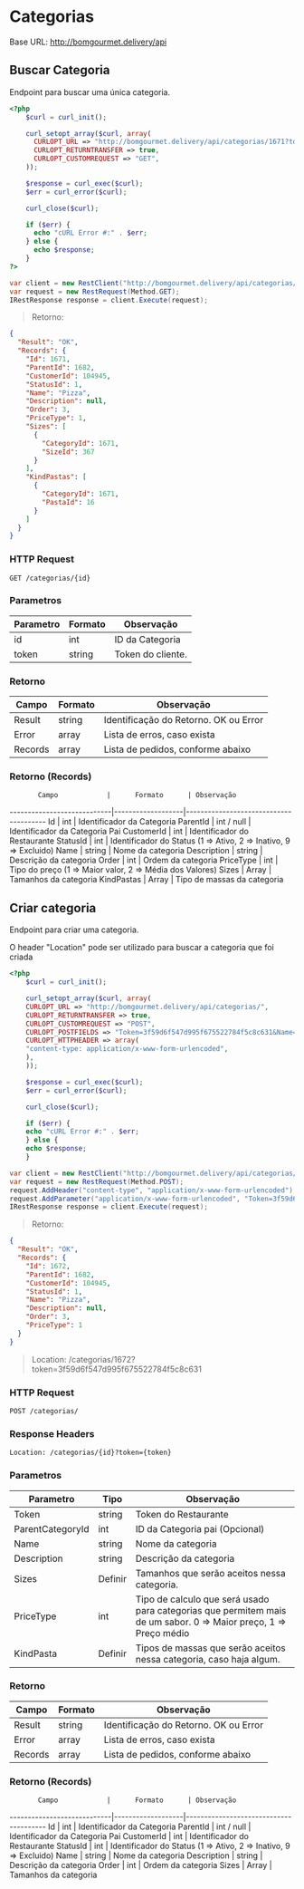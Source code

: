 # Categorias

Base URL: http://bomgourmet.delivery/api

## Buscar Categoria
Endpoint para buscar uma única categoria.

```php
<?php
    $curl = curl_init();

    curl_setopt_array($curl, array(
      CURLOPT_URL => "http://bomgourmet.delivery/api/categorias/1671?token=3f59d6f547d995f675522784f5c8c631",
      CURLOPT_RETURNTRANSFER => true,
      CURLOPT_CUSTOMREQUEST => "GET",
    ));

    $response = curl_exec($curl);
    $err = curl_error($curl);

    curl_close($curl);

    if ($err) {
      echo "cURL Error #:" . $err;
    } else {
      echo $response;
    }
?>
```

```c#
var client = new RestClient("http://bomgourmet.delivery/api/categorias/1671?token=3f59d6f547d995f675522784f5c8c631");
var request = new RestRequest(Method.GET);
IRestResponse response = client.Execute(request);
```

> Retorno:

```json
{
  "Result": "OK",
  "Records": {
    "Id": 1671,
    "ParentId": 1682,
    "CustomerId": 104945,
    "StatusId": 1,
    "Name": "Pizza",
    "Description": null,
    "Order": 3,
    "PriceType": 1,
    "Sizes": [
      {
        "CategoryId": 1671,
        "SizeId": 367
      }
    ],
    "KindPastas": [
      {
        "CategoryId": 1671,
        "PastaId": 16
      }
    ]
  }
}
```

### HTTP Request
`GET /categorias/{id}`

### Parametros

Parametro | Formato | Observação
----------|---------|------------
id        |  int    | ID da Categoria
token     |  string | Token do cliente.


### Retorno

  Campo | Formato | Observação
--------|---------|-----------
Result  |  string | Identificação do Retorno. OK ou Error
Error   |  array  | Lista de erros, caso exista
Records |  array  | Lista de pedidos, conforme abaixo

### Retorno (Records)
           Campo            |      Formato      | Observação
----------------------------|-------------------|---------------------------------------
Id                          | int               | Identificador da Categoria
ParentId                    | int / null        | Identificador da Categoria Pai
CustomerId                  | int               | Identificador do Restaurante
StatusId                    | int               | Identificador do Status (1 => Ativo, 2 => Inativo, 9 => Excluido)
Name                        | string            | Nome da categoria
Description                 | string            | Descrição da categoria
Order                       | int               | Ordem da categoria
PriceType                   | int               | Tipo do preço (1 => Maior valor, 2 => Média dos Valores)
Sizes                       | Array             | Tamanhos da categoria
KindPastas                  | Array             | Tipo de massas da categoria



## Criar categoria
Endpoint para criar uma categoria.

<aside class="notice">
    O header "Location" pode ser utilizado para buscar a categoria que foi criada
</aside>

```php
<?php
    $curl = curl_init();

    curl_setopt_array($curl, array(
    CURLOPT_URL => "http://bomgourmet.delivery/api/categorias/",
    CURLOPT_RETURNTRANSFER => true,
    CURLOPT_CUSTOMREQUEST => "POST",
    CURLOPT_POSTFIELDS => "Token=3f59d6f547d995f675522784f5c8c631&Name=Teste%20API%202&Description=Testando%20API&Size%5B0%5D=360&PriceType=1&KindPasta%5B0%5D=16",
    CURLOPT_HTTPHEADER => array(
    "content-type: application/x-www-form-urlencoded",
    ),
    ));

    $response = curl_exec($curl);
    $err = curl_error($curl);

    curl_close($curl);

    if ($err) {
    echo "cURL Error #:" . $err;
    } else {
    echo $response;
    }
```

```c#
var client = new RestClient("http://bomgourmet.delivery/api/categorias/");
var request = new RestRequest(Method.POST);
request.AddHeader("content-type", "application/x-www-form-urlencoded");
request.AddParameter("application/x-www-form-urlencoded", "Token=3f59d6f547d995f675522784f5c8c631&Name=Teste%20API%202&Description=Testando%20API&Size%5B0%5D=360&PriceType=1&KindPasta%5B0%5D=16", ParameterType.RequestBody);
IRestResponse response = client.Execute(request);
```

> Retorno:

```json
{
  "Result": "OK",
  "Records": {
    "Id": 1672,
    "ParentId": 1682,
    "CustomerId": 104945,
    "StatusId": 1,
    "Name": "Pizza",
    "Description": null,
    "Order": 3,
    "PriceType": 1
  }
}
```

> Location: /categorias/1672?token=3f59d6f547d995f675522784f5c8c631

### HTTP Request
`POST /categorias/`

### Response Headers
`Location: /categorias/{id}?token={token}`

### Parametros

Parametro           |     Tipo      | Observação
--------------------|---------------|------------
Token               | string        | Token do Restaurante
ParentCategoryId    | int           | ID da Categoria pai (Opcional)          
Name                | string        | Nome da categoria
Description         | string        | Descrição da categoria
Sizes               | Definir       | Tamanhos que serão aceitos nessa categoria.
PriceType           | int           | Tipo de calculo que será usado para categorias que permitem mais de um sabor. 0 => Maior preço, 1 => Preço médio
KindPasta           | Definir       | Tipos de massas que serão aceitos nessa categoria, caso haja algum.


### Retorno

  Campo | Formato | Observação
--------|---------|-----------
Result  |  string | Identificação do Retorno. OK ou Error
Error   |  array  | Lista de erros, caso exista
Records |  array  | Lista de pedidos, conforme abaixo


### Retorno (Records)
           Campo            |      Formato      | Observação
----------------------------|-------------------|---------------------------------------
Id                          | int               | Identificador da Categoria
ParentId                    | int / null        | Identificador da Categoria Pai
CustomerId                  | int               | Identificador do Restaurante
StatusId                    | int               | Identificador do Status (1 => Ativo, 2 => Inativo, 9 => Excluido)
Name                        | string            | Nome da categoria
Description                 | string            | Descrição da categoria
Order                       | int               | Ordem da categoria
Sizes                       | Array             | Tamanhos da categoria
